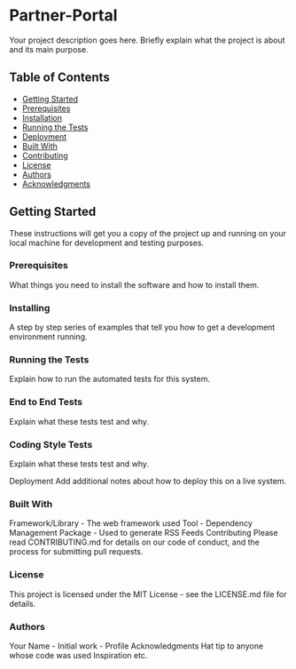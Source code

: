 # Partner-Portal

Your project description goes here. Briefly explain what the project is about and its main purpose.

## Table of Contents
- [Getting Started](#getting-started)
- [Prerequisites](#prerequisites)
- [Installation](#installation)
- [Running the Tests](#running-the-tests)
- [Deployment](#deployment)
- [Built With](#built-with)
- [Contributing](#contributing)
- [License](#license)
- [Authors](#authors)
- [Acknowledgments](#acknowledgments)

## Getting Started

These instructions will get you a copy of the project up and running on your local machine for development and testing purposes.

### Prerequisites

What things you need to install the software and how to install them.

### Installing
A step by step series of examples that tell you how to get a development environment running.


### Running the Tests
Explain how to run the automated tests for this system.

### End to End Tests
Explain what these tests test and why.


### Coding Style Tests
Explain what these tests test and why.

Deployment
Add additional notes about how to deploy this on a live system.

### Built With
Framework/Library - The web framework used
Tool - Dependency Management
Package - Used to generate RSS Feeds
Contributing
Please read CONTRIBUTING.md for details on our code of conduct, and the process for submitting pull requests.

### License
This project is licensed under the MIT License - see the LICENSE.md file for details.

### Authors
Your Name - Initial work - Profile
Acknowledgments
Hat tip to anyone whose code was used
Inspiration
etc.